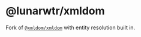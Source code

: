 # @lunarwtr/xmldom

Fork of  [`@xmldom/xmldom`](https://www.npmjs.com/package/@xmldom/xmldom) with entity resolution built in.
